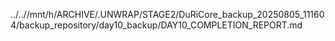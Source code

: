 ../..//mnt/h/ARCHIVE/.UNWRAP/STAGE2/DuRiCore_backup_20250805_111604/backup_repository/day10_backup/DAY10_COMPLETION_REPORT.md